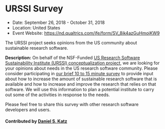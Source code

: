 # URSSI Survey

- Date: September 26, 2018 - October 31, 2018
- Location: United States
- Event Website: https://nd.qualtrics.com/jfe/form/SV_8ik4azGuHmojKW9

The URSSI project seeks opinions from the US community about sustainable research software.

**Description:**  On behalf of the NSF-Funded [US Research Software Sustainability Institute (URSSI) conceptualization project](http://urssi.us), we are looking for your opinions about needs in the US research software community.
Please consider participating in [our brief 10 to 15 minute survey](https://nd.qualtrics.com/jfe/form/SV_8ik4azGuHmojKW9)
to provide input about how to increase the amount of sustainable research software that is available and how to increase
and improve the research that relies on that software.
We will use this information to plan a potential institute to carry out some of the activities in response to the needs.

Please feel free to share this survey with other research software developers and users.

#### Contributed by [Daniel S. Katz](https://github.com/danielskatz "Daniel S. Katz GitHub Profile")

<!---
Publish: preview
RSS-update: 2018-09-26
Categories: development, collaboration
Topics: software engineering, projects and organizations
Tags: survey
Level: 2
Prerequisites: default
Aggregate: none
--->
